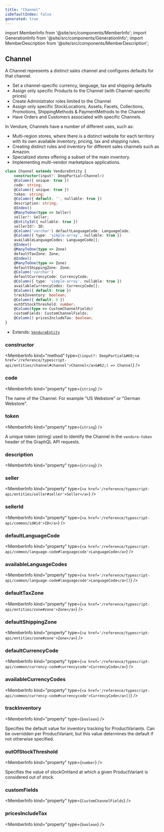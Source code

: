 ```yaml
---
title: "Channel"
isDefaultIndex: false
generated: true
---
```

<!-- This file was generated from the Vendure source. Do not modify. Instead, re-run the "docs:build" script -->
import MemberInfo from '@site/src/components/MemberInfo';
import GenerationInfo from '@site/src/components/GenerationInfo';
import MemberDescription from '@site/src/components/MemberDescription';


## Channel

<GenerationInfo sourceFile="packages/core/src/entity/channel/channel.entity.ts" sourceLine="31" packageName="@vendure/core" />

A Channel represents a distinct sales channel and configures defaults for that
channel.

* Set a channel-specific currency, language, tax and shipping defaults
* Assign only specific Products to the Channel (with Channel-specific prices)
* Create Administrator roles limited to the Channel
* Assign only specific StockLocations, Assets, Facets, Collections, Promotions, ShippingMethods & PaymentMethods to the Channel
* Have Orders and Customers associated with specific Channels.

In Vendure, Channels have a number of different uses, such as:

* Multi-region stores, where there is a distinct website for each territory with its own available inventory, pricing, tax and shipping rules.
* Creating distinct rules and inventory for different sales channels such as Amazon.
* Specialized stores offering a subset of the main inventory.
* Implementing multi-vendor marketplace applications.

```ts title="Signature"
class Channel extends VendureEntity {
    constructor(input?: DeepPartial<Channel>)
    @Column({ unique: true })
    code: string;
    @Column({ unique: true })
    token: string;
    @Column({ default: '', nullable: true })
    description: string;
    @Index()
    @ManyToOne(type => Seller)
    seller?: Seller;
    @EntityId({ nullable: true })
    sellerId?: ID;
    @Column('varchar') defaultLanguageCode: LanguageCode;
    @Column({ type: 'simple-array', nullable: true })
    availableLanguageCodes: LanguageCode[];
    @Index()
    @ManyToOne(type => Zone)
    defaultTaxZone: Zone;
    @Index()
    @ManyToOne(type => Zone)
    defaultShippingZone: Zone;
    @Column('varchar')
    defaultCurrencyCode: CurrencyCode;
    @Column({ type: 'simple-array', nullable: true })
    availableCurrencyCodes: CurrencyCode[];
    @Column({ default: true })
    trackInventory: boolean;
    @Column({ default: 0 })
    outOfStockThreshold: number;
    @Column(type => CustomChannelFields)
    customFields: CustomChannelFields;
    @Column() pricesIncludeTax: boolean;
}
```
* Extends: <code><a href='/reference/typescript-api/entities/vendure-entity#vendureentity'>VendureEntity</a></code>



<div className="members-wrapper">

### constructor

<MemberInfo kind="method" type={`(input?: DeepPartial&#60;<a href='/reference/typescript-api/entities/channel#channel'>Channel</a>&#62;) => Channel`}   />


### code

<MemberInfo kind="property" type={`string`}   />

The name of the Channel. For example "US Webstore" or "German Webstore".
### token

<MemberInfo kind="property" type={`string`}   />

A unique token (string) used to identify the Channel in the `vendure-token` header of the
GraphQL API requests.
### description

<MemberInfo kind="property" type={`string`}   />


### seller

<MemberInfo kind="property" type={`<a href='/reference/typescript-api/entities/seller#seller'>Seller</a>`}   />


### sellerId

<MemberInfo kind="property" type={`<a href='/reference/typescript-api/common/id#id'>ID</a>`}   />


### defaultLanguageCode

<MemberInfo kind="property" type={`<a href='/reference/typescript-api/common/language-code#languagecode'>LanguageCode</a>`}   />


### availableLanguageCodes

<MemberInfo kind="property" type={`<a href='/reference/typescript-api/common/language-code#languagecode'>LanguageCode</a>[]`}   />


### defaultTaxZone

<MemberInfo kind="property" type={`<a href='/reference/typescript-api/entities/zone#zone'>Zone</a>`}   />


### defaultShippingZone

<MemberInfo kind="property" type={`<a href='/reference/typescript-api/entities/zone#zone'>Zone</a>`}   />


### defaultCurrencyCode

<MemberInfo kind="property" type={`<a href='/reference/typescript-api/common/currency-code#currencycode'>CurrencyCode</a>`}   />


### availableCurrencyCodes

<MemberInfo kind="property" type={`<a href='/reference/typescript-api/common/currency-code#currencycode'>CurrencyCode</a>[]`}   />


### trackInventory

<MemberInfo kind="property" type={`boolean`}   />

Specifies the default value for inventory tracking for ProductVariants.
Can be overridden per ProductVariant, but this value determines the default
if not otherwise specified.
### outOfStockThreshold

<MemberInfo kind="property" type={`number`}   />

Specifies the value of stockOnHand at which a given ProductVariant is considered
out of stock.
### customFields

<MemberInfo kind="property" type={`CustomChannelFields`}   />


### pricesIncludeTax

<MemberInfo kind="property" type={`boolean`}   />




</div>
